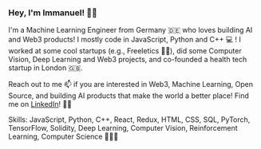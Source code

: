 ### Hey, I'm Immanuel! 👋🏽‍

I'm a Machine Learning Engineer from Germany 🇩🇪 who loves building AI and Web3 products! I mostly code in JavaScript, Python and C++ 💻 ! I worked at some cool startups (e.g., Freeletics 🏃🏽‍), did some Computer Vision, Deep Learning and Web3 projects, and co-founded a health tech startup in London 🇬🇧.

Reach out to me 📫 if you are interested in Web3, Machine Learning, Open Source, and building AI products that make the world a better place! Find me on [LinkedIn](https://www.linkedin.com/in/immanuelschwall/)! 🤙🏽‍

Skills: JavaScript, Python, C++, React, Redux, HTML, CSS, SQL, PyTorch, TensorFlow, Solidity, Deep Learning, Computer Vision, Reinforcement Learning, Computer Science 👨🏽‍🎓
